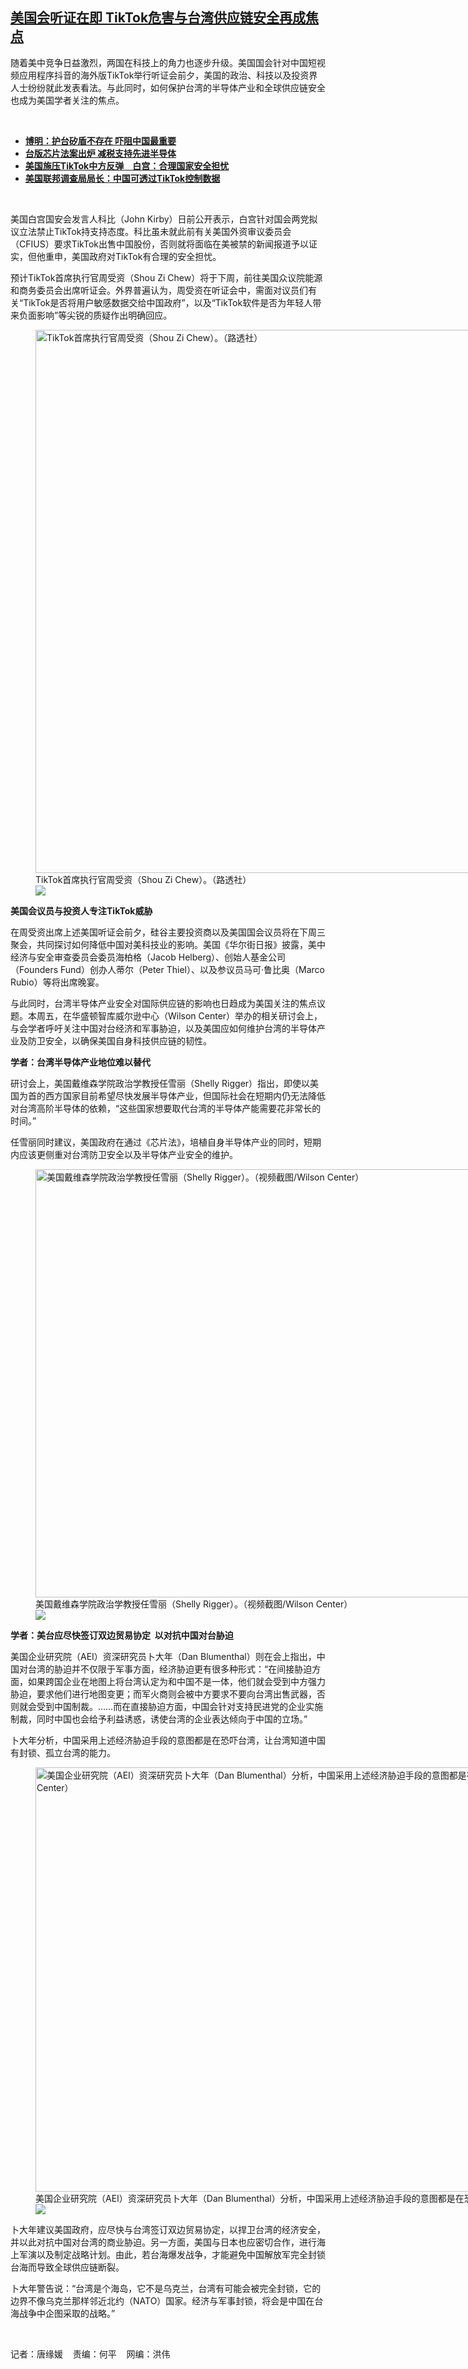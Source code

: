 <!--1679078143000-->
[美国会听证在即   TikTok危害与台湾供应链安全再成焦点](https://www.rfa.org/mandarin/yataibaodao/junshiwaijiao/tj-03172023102025.html)
------

<div class="teaserimg"><span style="font-weight: 400;">随着美中竞争日益激烈，两国在科技上的角力也逐步升级。美国国会针对中国短视频应用程序抖音的海外版TikTok举行听证会前夕，美国的政治、科技以及投资界人士纷纷就此发表看法。与此同时，如何保护台湾的半导体产业和全球供应链安全也成为美国学者关注的焦点。</span></div><p><span class="result-title"> </span></p><ul><li><span class="result-title"> <a class="state-published" href="https://www.rfa.org/mandarin/Xinwen/3-01172023104925.html"><strong>博明：护台矽盾不存在 吓阻中国最重要</strong></a> </span></li><li><span class="result-title"><a class="state-published" href="https://www.rfa.org/mandarin/Xinwen/cmh1-11162022224234.html"><strong>台版芯片法案出炉 减税支持先进半导体</strong></a></span></li><li><span class="result-title"><a class="state-published" href="https://www.rfa.org/mandarin/yataibaodao/junshiwaijiao/cm-03162023100219.html"><strong>美国施压TikTok中方反弹　白宫：合理国家安全担忧</strong></a></span></li><li><span class="result-title"><strong><a class="state-published" href="https://www.rfa.org/mandarin/Xinwen/cmh1-03092023044202.html">美国联邦调查局局长：中国可透过TikTok控制数据</a></strong></span></li></ul><p><span class="result-title"> </span></p><p><span style="font-weight: 400;">美国白宫国安会发言人科比（John Kirby）日前公开表示，白宫针对国会两党拟议立法禁止TikTok持支持态度。科比虽未就此前有关美国外资审议委员会（CFIUS）要求TikTok出售中国股份，否则就将面临在美被禁的新闻报道予以证实，但他重申，美国政府对TikTok有合理的安全担忧。</span></p><p><span style="font-weight: 400;">预计TikTok首席执行官周受资（Shou Zi Chew）将于下周，前往美国众议院能源和商务委员会出席听证会。外界普遍认为，周受资在听证会中，需面对议员们有关“TikTok是否将用户敏感数据交给中国政府”，以及“TikTok软件是否为年轻人带来负面影响”等尖锐的质疑作出明确回应。</span></p><p></p><p><figure class="image-richtext image-inline captioned" style="width:1280px;"><img alt="TikTok首席执行官周受资（Shou Zi Chew）。（路透社）" height="869" src="https://www.rfa.org/mandarin/yataibaodao/junshiwaijiao/tj-03172023102025.html/2018-07-09t012304z_130781122_rc1f33f3c220_rtrmadp_3_xiaomi-listing.jpg/@@images/1171b724-1ff9-44e8-acee-eda689c01771.jpeg" title="2018-07-09T012304Z_130781122_RC1F33F3C220_RTRMADP_3_XIAOMI-LISTING.JPG" width="1280"/><figcaption class="image-caption">TikTok首席执行官周受资（Shou Zi Chew）。（路透社）</figcaption><small></small><div id="zoomattribute"><a data-caption="TikTok首席执行官周受资（Shou Zi Chew）。（路透社）" data-fancybox="" href="https://www.rfa.org/mandarin/yataibaodao/junshiwaijiao/tj-03172023102025.html/2018-07-09t012304z_130781122_rc1f33f3c220_rtrmadp_3_xiaomi-listing.jpg" id="single_image" title="TikTok首席执行官周受资（Shou Zi Chew）。（路透社）"><img src="/++plone++rfa-resources/img/icon-zoom.png"/></a></div></figure></p><p><b>美国会议员与投资人专注TikTok威胁</b></p><p><span style="font-weight: 400;">在周受资出席上述美国听证会前夕，硅谷主要投资商以及美国国会议员将在下周三聚会，共同探讨如何降低中国对美科技业的影响。美国《华尔街日报》披露，美中经济与安全审查委员会委员海柏格（Jacob Helberg）、创始人基金公司（Founders Fund）创办人蒂尔（Peter Thiel）、以及参议员马可·鲁比奥（Marco Rubio）等将出席晚宴。</span></p><p><span style="font-weight: 400;">与此同时，台湾半导体产业安全对国际供应链的影响也日趋成为美国关注的焦点议题。本周五，在华盛顿智库威尔逊中心（Wilson Center）举办的相关研讨会上，与会学者呼吁关注中国对台经济和军事胁迫，以及美国应如何维护台湾的半导体产业及防卫安全，以确保美国自身科技供应链的韧性。</span></p><p><b>学者：台湾半导体产业地位难以替代</b></p><p><span style="font-weight: 400;">研讨会上，美国戴维森学院政治学教授任雪丽（Shelly Rigger）指出，即使以美国为首的西方国家目前希望尽快发展半导体产业，但国际社会在短期内仍无法降低对台湾高阶半导体的依赖，</span><span style="font-weight: 400;">“这些国家想要取代台湾的半导体产能需要花非常长的时间。”</span></p><p><span style="font-weight: 400;">任雪丽同时建议，美国政府在通过《芯片法》，培植自身半导体产业的同时，短期内应该更侧重对台湾防卫安全以及半导体产业安全的维护。</span></p><p></p><p><figure class="image-richtext image-inline captioned" style="width:1215px;"><img alt="美国戴维森学院政治学教授任雪丽（Shelly Rigger）。（视频截图/Wilson Center）" height="685" src="https://www.rfa.org/mandarin/yataibaodao/junshiwaijiao/tj-03172023102025.html/capture.jpg/@@images/32f4401b-cf53-4c8b-b926-5744368479ab.jpeg" title="Capture.JPG" width="1215"/><figcaption class="image-caption">美国戴维森学院政治学教授任雪丽（Shelly Rigger）。（视频截图/Wilson Center）</figcaption><small></small><div id="zoomattribute"><a data-caption="美国戴维森学院政治学教授任雪丽（Shelly Rigger）。（视频截图/Wilson Center）" data-fancybox="" href="https://www.rfa.org/mandarin/yataibaodao/junshiwaijiao/tj-03172023102025.html/capture.jpg" id="single_image" title="美国戴维森学院政治学教授任雪丽（Shelly Rigger）。（视频截图/Wilson Center）"><img src="/++plone++rfa-resources/img/icon-zoom.png"/></a></div></figure></p><p><b>学者：美台应尽快签订双边贸易协定  以对抗中国对台胁迫</b></p><p><span style="font-weight: 400;">美国企业研究院（AEI）资深研究员卜大年（Dan Blumenthal）则在会上指出，中国对台湾的胁迫并不仅限于军事方面，经济胁迫更有很多种形式：</span><span style="font-weight: 400;">“在间接胁迫方面，如果跨国企业在地图上将台湾认定为和中国不是一体，他们就会受到中方强力胁迫，要求他们进行地图变更；而军火商则会被中方要求不要向台湾出售武器，否则就会受到中国制裁。……而在直接胁迫方面，中国会针对支持民进党的企业实施制裁，同时中国也会给予利益诱惑，诱使台湾的企业表达倾向于中国的立场。”</span></p><p><span style="font-weight: 400;">卜大年分析，中国采用上述经济胁迫手段的意图都是在恐吓台湾，让台湾知道中国有封锁、孤立台湾的能力。</span></p><p><figure class="image-richtext image-inline captioned" style="width:1208px;"><img alt="美国企业研究院（AEI）资深研究员卜大年（Dan Blumenthal）分析，中国采用上述经济胁迫手段的意图都是在恐吓台湾，让台湾知道中国有封锁、孤立台湾的能力。（视频截图/Wilson Center）" height="679" src="https://www.rfa.org/mandarin/yataibaodao/junshiwaijiao/tj-03172023102025.html/2.jpg/@@images/e4991f23-993d-484b-ae8a-c56d0fe42cf3.jpeg" title="2.JPG" width="1208"/><figcaption class="image-caption">美国企业研究院（AEI）资深研究员卜大年（Dan Blumenthal）分析，中国采用上述经济胁迫手段的意图都是在恐吓台湾，让台湾知道中国有封锁、孤立台湾的能力。（视频截图/Wilson Center）</figcaption><small></small><div id="zoomattribute"><a data-caption="美国企业研究院（AEI）资深研究员卜大年（Dan Blumenthal）分析，中国采用上述经济胁迫手段的意图都是在恐吓台湾，让台湾知道中国有封锁、孤立台湾的能力。（视频截图/Wilson Center）" data-fancybox="" href="https://www.rfa.org/mandarin/yataibaodao/junshiwaijiao/tj-03172023102025.html/2.jpg" id="single_image" title="美国企业研究院（AEI）资深研究员卜大年（Dan Blumenthal）分析，中国采用上述经济胁迫手段的意图都是在恐吓台湾，让台湾知道中国有封锁、孤立台湾的能力。（视频截图/Wilson Center）"><img src="/++plone++rfa-resources/img/icon-zoom.png"/></a></div></figure></p><p><span style="font-weight: 400;">卜大年建议美国政府，应尽快与台湾签订双边贸易协定，以捍卫台湾的经济安全，并以此对抗中国对台湾的商业胁迫。另一方面，美国与日本也应密切合作，进行海上军演以及制定战略计划。由此，若台海爆发战争，才能避免中国解放军完全封锁台海而导致全球供应链断裂。</span></p><p><span style="font-weight: 400;">卜大年警告说：</span><span style="font-weight: 400;">“台湾是个海岛，它不是乌克兰，台湾有可能会被完全封锁，它的边界不像乌克兰那样邻近北约（NATO）国家。经济与军事封锁，将会是中国在台海战争中企图采取的战略。”</span></p><p><span class="result-title"> </span></p><p>记者：唐缘媛    责编：何平    网编：洪伟<span class="result-title"><strong></strong></span><span class="result-title"><strong></strong></span></p>
